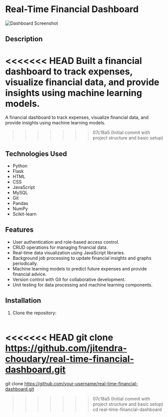 # Real-Time Financial Dashboard

![Dashboard Screenshot](path/to/your/screenshot.png)

## Description
<<<<<<< HEAD
Built a financial dashboard to track expenses, visualize financial data, and provide insights using machine learning models.
=======
A financial dashboard to track expenses, visualize financial data, and provide insights using machine learning models.
>>>>>>> 07c18a5 (Initial commit with project structure and basic setup)

## Technologies Used
- Python
- Flask
- HTML
- CSS
- JavaScript
- MySQL
- Git
- Pandas
- NumPy
- Scikit-learn

## Features
- User authentication and role-based access control.
- CRUD operations for managing financial data.
- Real-time data visualization using JavaScript libraries.
- Background job processing to update financial insights and graphs periodically.
- Machine learning models to predict future expenses and provide financial advice.
- Version control with Git for collaborative development.
- Unit testing for data processing and machine learning components.

## Installation
1. Clone the repository:
   ```bash
<<<<<<< HEAD
   git clone https://github.com/jitendra-choudary/real-time-financial-dashboard.git
=======
   git clone https://github.com/your-username/real-time-financial-dashboard.git
>>>>>>> 07c18a5 (Initial commit with project structure and basic setup)
   cd real-time-financial-dashboard
